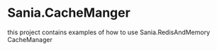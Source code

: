 # Sania.CacheManger

this project contains examples of how to use Sania.RedisAndMemory CacheManager
